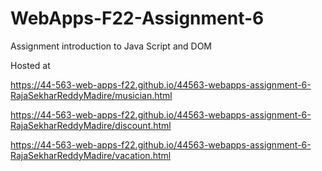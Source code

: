 # WebApps-F22-Assignment-6
Assignment introduction to Java Script and DOM


Hosted at


https://44-563-web-apps-f22.github.io/44563-webapps-assignment-6-RajaSekharReddyMadire/musician.html

https://44-563-web-apps-f22.github.io/44563-webapps-assignment-6-RajaSekharReddyMadire/discount.html

https://44-563-web-apps-f22.github.io/44563-webapps-assignment-6-RajaSekharReddyMadire/vacation.html
